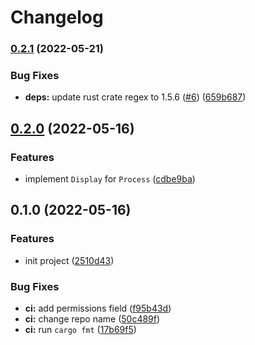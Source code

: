 # Changelog

### [0.2.1](https://github.com/devtomio/procfile/compare/v0.2.0...v0.2.1) (2022-05-21)


### Bug Fixes

* **deps:** update rust crate regex to 1.5.6 ([#6](https://github.com/devtomio/procfile/issues/6)) ([659b687](https://github.com/devtomio/procfile/commit/659b687aed3d5cfc17d4d802410a3ee685c7b008))

## [0.2.0](https://github.com/devtomio/procfile/compare/v0.1.0...v0.2.0) (2022-05-16)


### Features

* implement `Display` for `Process` ([cdbe9ba](https://github.com/devtomio/procfile/commit/cdbe9ba36f2ddc020cf3586ed46583847ac3e6b0))

## 0.1.0 (2022-05-16)


### Features

* init project ([2510d43](https://github.com/devtomio/procfile/commit/2510d432e80305501ada01d5b3eb9cce7e90445d))


### Bug Fixes

* **ci:** add permissions field ([f95b43d](https://github.com/devtomio/procfile/commit/f95b43dc8d979c9952a72c406cbddd58d51d9d3c))
* **ci:** change repo name ([50c489f](https://github.com/devtomio/procfile/commit/50c489f45453c67fc0a90d95c509648a631ac0ce))
* **ci:** run `cargo fmt` ([17b69f5](https://github.com/devtomio/procfile/commit/17b69f587cdf0c2e6cb7827703715d7b46bbc700))
